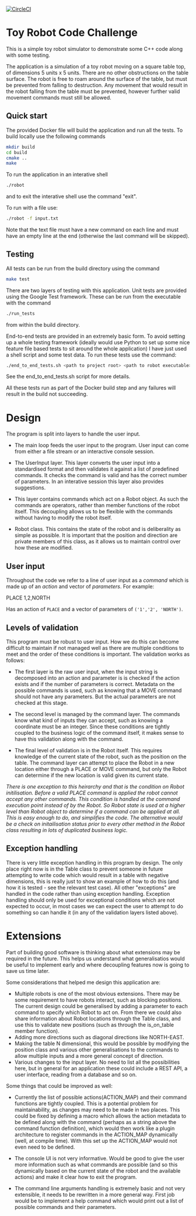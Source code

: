 [![CircleCI](https://circleci.com/gh/JamesHMcKay/toy_robot_example/tree/master.svg?style=svg&circle-token=e4ad079552a25fc339db06156e8ba754c06440d8)](https://circleci.com/gh/JamesHMcKay/toy_robot_example/tree/master)

# Toy Robot Code Challenge

This is a simple toy robot simulator to demonstrate some C++ code along with some testing.

The application is a simulation of a toy robot moving on a square table top, of dimensions 5 units x 5 units. There are no
other obstructions on the table surface. The robot is free to roam around the surface of the table, but must be prevented
from falling to destruction. Any movement that would result in the robot falling from the table must be prevented,
however further valid movement commands must still be allowed.

## Quick start

The provided Docker file will build the application and run all the tests. To build locally use the following commands

```bash
mkdir build
cd build
cmake ..
make
```

To run the application in an interative shell

```bash
./robot
```
and to exit the interative shell use the command "exit".

To run with a file use:

```bash
./robot -f input.txt
```

Note that the text file must have a new command on each line and must have an empty line at the end (otherwise the last command will be skipped).


## Testing

All tests can be run from the build directory using the command

```bash
make test
```

There are two layers of testing with this application. Unit tests are provided using the Google Test framework. These can be run from the executable with the command
```bash
./run_tests
```
from within the build directory.

End-to-end tests are provided in an extremely basic form. To avoid setting up a whole testing framework (ideally would use Python to set up some nice feature file based tests to sit around the whole application) I have just used a shell script and some test data. To run these tests use the command:

```bash
./end_to_end_tests.sh <path to project root> <path to robot executable>
```

See the end_to_end_tests.sh script for more details.

All these tests run as part of the Docker build step and any failures will result in the build not succeeding.

# Design

The program is split into layers to handle the user input.

- The main loop feeds the user input to the program. User input can come from either a file stream or an interactive console session.

- The UserInput layer. This layer converts the user input into a standardised format and then validates it against a list of predefined
commands. It checks the command is valid and has the correct number of parameters. In an interative session this layer also provides suggestions.

- This layer contains commands which act on a Robot object. As such the commands are operators, rather than member functions of the robot itself. This decoupling allows us to be flexible with the commands without having to modify the robot itself.

- Robot class. This contains the state of the robot and is deliberality as simple as possible. It is important that the position and direction are private members of this class, as it allows us to maintain control over how these are modified.

## User input

Throughout the code we refer to a line of user input as a *command* which is made up of an *action* and vector of *parameters*. For example:

PLACE 1,2,NORTH

Has an action of `PLACE` and a vector of parameters of `('1','2', 'NORTH')`.

## Levels of validation

This program must be robust to user input. How we do this can become difficult to maintain if not managed well as there are multiple conditions to meet and the order of these conditions is important. The validation works as follows:

- The first layer is the raw user input, when the input string is decomposed into an action and parameter is is checked if the action exists and if the number of parameters is correct. Metadata on the possible commands is used, such as knowing that a MOVE command should not have any parameters. But the actual parameters are not checked at this stage.

- The second level is managed by the command layer. The commands know what kind of inputs they can accept, such as knowing a coordinate must be an integer. Since these conditions are tightly coupled to the business logic of the command itself, it makes sense to have this validation along with the command.

- The final level of validation is in the Robot itself. This requires knowledge of the current state of the robot, such as the position on the table. The command layer can attempt to place the Robot in a new location either through a PLACE or MOVE command, but only the Robot can determine if the new location is valid given its current state.

*There is one exception to this heirarchy and that is the condition on Robot initilisation. Before a valid PLACE command is applied the robot cannot accept any other commands. This condition is handled at the command execution point instead of by the Robot. So Robot state is used at a higher level than Robot object to determine if a command can be applied at all. This is easy enough to do, and simplifies the code. The alternative would be a check on initailisation status prior to every other method in the Robot class resulting in lots of duplicated business logic.*

## Exception handling

There is very little exception handling in this program by design. The only place right now is in the Table class to prevent someone in future attempting to write code which would result in a table with negative dimensions, this is really just to show an example of how to do this (and how it is tested - see the relevant test case). All other "exceptions" are handled in the code rather than using exception handling. Exception handling should only be used for exceptional conditions which are not expected to occur, in most cases we can expect the user to attempt to do something so can handle it (in any of the validation layers listed above).

# Extensions


Part of building good software is thinking about what extensions may be required in the future. This helps us understand what generalisatios would be useful to implement early and where decoupling features now is going to save us time later.

Some considerations that helped me design this application are:

- Multiple robots is one of the most obvious extensions. There may be some requirement to have robots interact, such as blocking positions. The current design could be generalised by adding a parameter to each command to specify which Robot to act on. From there we could also share information about Robot locations through the Table class, and use this to validate new positions (such as through the is_on_table member function).
- Adding more directions such as diagonal directions like NORTH-EAST.
- Making the table N dimensional, this would be possible by modifying the position class and various
other generalisations to the commands to allow multiple inputs and a more general concept of direction.
- Various changes to the input layer. No need to list all the possibilities here, but in general for an application these could include a REST API, a user interface, reading from a database and so on.

Some things that could be improved as well:

- Currently the list of possible actions(ACTION_MAP) and their command functions are tightly coupled. This is a potential problem for maintainability, as changes may need to be made in two places. This could be fixed by defining a macro which allows the action metadata
to be defined along with the command (perhaps as a string above the command function definition), which would then work like a plugin
architecture to register commands in the ACTION_MAP dynamically (well, at compile time). With this set up the ACTION_MAP would not even need to be defined.

- The console UI is not very informative. Would be good to give the user more information such as what commands are possible (and so this dynamically based on the current state of the robot and the available actions) and make it clear how to exit the program.

- The command line arguments handling is extremely basic and not very extensible, it needs to be rewritten in a more general way. First job would be to implement a help command which would print out a list of possible commands and their parameters.